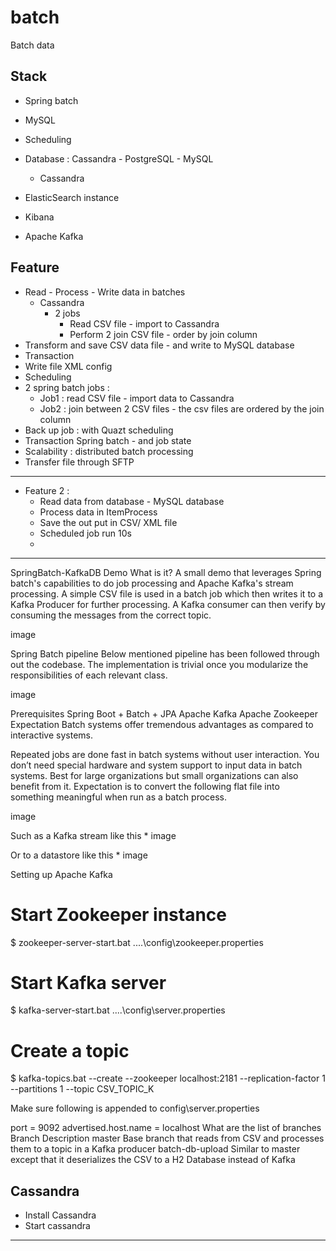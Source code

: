 # batch
Batch data 


## Stack 
+ Spring batch 
+ MySQL 
+ Scheduling 
+ Database : Cassandra - PostgreSQL - MySQL
    + Cassandra  

+ ElasticSearch instance 
+ Kibana 
+ Apache Kafka 



## Feature 
+ Read - Process - Write data in batches 
    + Cassandra 
        + 2 jobs 
            + Read CSV file - import to Cassandra 
            + Perform 2 join CSV file - order by join column 
+ Transform and save CSV data file - and write to MySQL database 
+ Transaction 
+ Write file XML config 
+ Scheduling 
+ 2 spring batch jobs : 
    + Job1 : read CSV file - import data to Cassandra 
    + Job2 : join between 2 CSV files - the csv files are ordered by the join column
+ Back up job : with Quazt scheduling 
+ Transaction Spring batch - and job state
+ Scalability : distributed batch processing  
+ Transfer file through SFTP



---
+ Feature 2 : 
    + Read data from database - MySQL database 
    + Process data in ItemProcess 
    + Save the out put  in CSV/ XML file 
    + Scheduled job run 10s 
    + 

--------- 

SpringBatch-KafkaDB Demo
What is it?
A small demo that leverages Spring batch's capabilities to do job processing and Apache Kafka's stream processing. A simple CSV file is used in a batch job which then writes it to a Kafka Producer for further processing. A Kafka consumer can then verify by consuming the messages from the correct topic.

image

Spring Batch pipeline
Below mentioned pipeline has been followed through out the codebase. The implementation is trivial once you modularize the responsibilities of each relevant class.

image

Prerequisites
Spring Boot + Batch + JPA
Apache Kafka
Apache Zookeeper
Expectation
Batch systems offer tremendous advantages as compared to interactive systems.

Repeated jobs are done fast in batch systems without user interaction.
You don’t need special hardware and system support to input data in batch systems.
Best for large organizations but small organizations can also benefit from it.
Expectation is to convert the following flat file into something meaningful when run as a batch process.

image

Such as a Kafka stream like this *
image

Or to a datastore like this *
image

Setting up Apache Kafka
  # Start Zookeeper instance 
  $ zookeeper-server-start.bat ..\..\config\zookeeper.properties
  
  # Start Kafka server
  $ kafka-server-start.bat ..\..\config\server.properties
  
  # Create a topic
  $ kafka-topics.bat --create --zookeeper localhost:2181 --replication-factor 1 --partitions 1 --topic CSV_TOPIC_K
  
Make sure following is appended to config\server.properties

port = 9092
advertised.host.name = localhost 
What are the list of branches
Branch	Description
master	Base branch that reads from CSV and processes them to a topic in a Kafka producer
batch-db-upload	Similar to master except that it deserializes the CSV to a H2 Database instead of Kafka

  


## Cassandra 

+ Install Cassandra 
+ Start cassandra  


----- 


